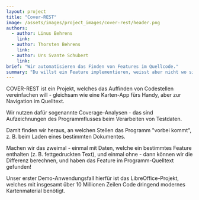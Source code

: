 ```yaml
---
layout: project
title: "Cover-REST"
image: /assets/images/project_images/cover-rest/header.png
authors:
  - author: Linus Behrens
    link: 
  - author: Thorsten Behrens
    link:
  - author: Urs Svante Schubert
    link: 
brief: "Wir automatisieren das Finden von Features im Quellcode."
summary: "Du willst ein Feature implementieren, weisst aber nicht wo sich der Code versteckt? Cover-REST hilft Dir, die relevanten Stellen aus Millionen Zeilen Quelltext zu finden."
---
```


COVER-REST ist ein Projekt, welches das Auffinden von Codestellen vereinfachen will - gleichsam wie eine Karten-App fürs Handy, aber zur Navigation im Quelltext.

Wir nutzen dafür sogenannte Coverage-Analysen - das sind Aufzeichnungen des Programmflusses beim Verarbeiten von Testdaten.

Damit finden wir heraus, an welchen Stellen das Programm "vorbei kommt", z. B. beim Laden eines bestimmten Dokumentes.

Machen wir das zweimal - einmal mit Daten, welche ein bestimmtes Feature enthalten (z. B. fettgedruckten Text), und einmal ohne - dann können wir die Differenz berechnen, und haben das Feature im Programm-Quelltext gefunden!

Unser erster Demo-Anwendungsfall hierfür ist das LibreOffice-Projekt, welches mit insgesamt über 10 Millionen Zeilen Code dringend modernes Kartenmaterial benötigt.


